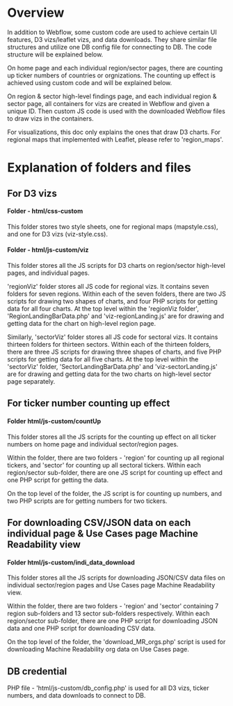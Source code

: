 # Overview
In addition to Webflow, some custom code are used to achieve certain UI features, D3 vizs/leaflet vizs, and data downloads. They share similar file structures and utilize one DB config file for connecting to DB. The code structure will be explained below.

On home page and each individual region/sector pages, there are counting up ticker numbers of countries or orgnizations. The counting up effect is achieved using custom code and will be explained below.

On region & sector high-level findings page, and each individual region & sector page, all containers for vizs are created in Webflow and given a unique ID. Then custom JS code is used with the downloaded Webflow files to draw vizs in the containers.

For visualizations, this doc only explains the ones that draw D3 charts. For regional maps that implemented with Leaflet, please refer to 'region_maps'.

# Explanation of folders and files

## For D3 vizs
#### Folder - html/css-custom

This folder stores two style sheets, one for regional maps (mapstyle.css), and one for D3 vizs (viz-style.css).

#### Folder - html/js-custom/viz

This folder stores all the JS scripts for D3 charts on region/sector high-level pages, and individual pages.

'regionViz' folder stores all JS code for regional vizs. It contains seven folders for seven regions. Within each of the seven folders, there are two JS scripts for drawing two shapes of charts, and four PHP scripts for getting data for all four charts. At the top level within the 'regionViz folder', 'RegionLandingBarData.php' and 'viz-regionLanding.js' are for drawing and getting data for the chart on high-level region page.

Similarly, 'sectorViz' folder stores all JS code for sectoral vizs. It contains thirteen folders for thirteen sectors. Within each of the thirteen folders, there are three JS scripts for drawing three shapes of charts, and five PHP scripts for getting data for all five charts. At the top level within the 'sectorViz' folder, 'SectorLandingBarData.php' and 'viz-sectorLanding.js' are for drawing and getting data for the two charts on high-level sector page separately.

## For ticker number counting up effect
#### Folder html/js-custom/countUp

This folder stores all the JS scripts for the counting up effect on all ticker numbers on home page and individual sector/region pages.

Within the folder, there are two folders - 'region' for counting up all regional tickers, and 'sector' for counting up all sectoral tickers. Within each region/sector sub-folder, there are one JS script for counting up effect and one PHP script for getting the data.

On the top level of the folder, the JS script is for counting up numbers, and two PHP scripts are for getting numbers for two tickers.

## For downloading CSV/JSON data on each individual page & Use Cases page Machine Readability view
#### Folder html/js-custom/indi_data_download

This folder stores all the JS scripts for downloading JSON/CSV data files on individual sector/region pages and Use Cases page Machine Readability view.

Within the folder, there are two folders - 'region' and 'sector' containing 7 region sub-folders and 13 sector sub-folders respectively. Within each region/sector sub-folder, there are one PHP script for downloading JSON data and one PHP script for downloading CSV data.

On the top level of the folder, the 'download_MR_orgs.php' script is used for downloading Machine Readability org data on Use Cases page.

## DB credential
PHP file - 'html/js-custom/db_config.php' is used for all D3 vizs, ticker numbers, and data downloads to connect to DB.